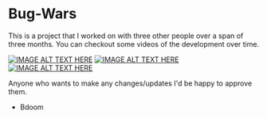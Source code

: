 # Bug-Wars

This is a project that I worked on with three other people over a span of three months. You can checkout some videos of the development over time.

[![IMAGE ALT TEXT HERE](http://img.youtube.com/vi/cF3WebRb-ew/0.jpg)](http://www.youtube.com/watch?v=cF3WebRb-ew)
[![IMAGE ALT TEXT HERE](http://img.youtube.com/vi/vvpXk4wMUpY/0.jpg)](http://www.youtube.com/watch?v=vvpXk4wMUpY)
[![IMAGE ALT TEXT HERE](http://img.youtube.com/vi/HV7fjwVuGuY/0.jpg)](http://www.youtube.com/watch?v=HV7fjwVuGuY)


Anyone who wants to make any changes/updates I'd be happy to approve them.

- Bdoom
